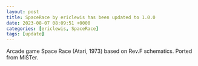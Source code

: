 ```yaml
---
layout: post
title: SpaceRace by ericlewis has been updated to 1.0.0
date: 2023-08-07 08:09:51 +0000
categories: [ericlewis, SpaceRace]
tags: [update]
---
```

Arcade game Space Race (Atari, 1973) based on Rev.F schematics. Ported from MiSTer.
